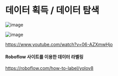 # 데이터 획득 / 데이터 탐색

![image](https://github.com/user-attachments/assets/fa7b7515-a480-4c45-8a92-8c5fc10cea71)


![image](https://github.com/user-attachments/assets/9544a091-b5c1-4c3f-aa07-f4ff46c913bc)

https://www.youtube.com/watch?v=06-AZXmwHjo

#### Roboflow 사이트를 이용한 데이터 라벨링

https://roboflow.com/how-to-label/yolov8
